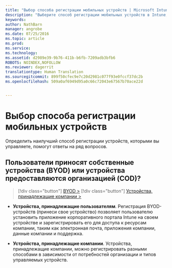 ```yaml
---
title: "Выбор способа регистрации мобильных устройств | Microsoft Intune"
description: "Выберите способ регистрации мобильных устройств в Intune, ответив на несколько простых вопросов."
keywords: 
author: NathBarn
manager: angrobe
ms.date: 07/25/2016
ms.topic: article
ms.prod: 
ms.service: 
ms.technology: 
ms.assetid: d2989e39-9b76-411b-b6fb-7209adb3bfb6
ROBOTS: NOINDEX,NOFOLLOW
ms.reviewer: dagerrit
translationtype: Human Translation
ms.sourcegitcommit: 899f50cfec9e7c20d2981c077f93e0fccf37dc2b
ms.openlocfilehash: 509a0af6949d95a0c66c72043e67567b70ace22d


---
```


# Выбор способа регистрации мобильных устройств

Определить наилучший способ регистрации устройств, которыми вы управляете, помогут ответы на ряд вопросов.

## **Пользователи приносят собственные устройства (BYOD) или устройства предоставляются организацией (COD)?**

> [!div class="button"]
[BYOD >](choose-how-to-enroll-devices2.md)
> [!div class="button"]
[Устройства, принадлежащие компании >](choose-how-to-enroll-devices3.md)

- **Устройства, принадлежащие пользователям**. Регистрация BYOD-устройств (принеси свое устройство) позволяет пользователю установить приложение корпоративного портала Intune на своем устройстве и зарегистрировать его для доступа к ресурсам компании, таким как электронная почта, приложения компании, данные компании и поддержка.  

- **Устройства, принадлежащие компании**. Устройства, принадлежащие компании, можно регистрировать разными способами в зависимости от потребностей организации и типов управляемых устройств.



<!--HONumber=Sep16_HO2-->


